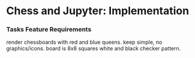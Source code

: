 # Chess and Jupyter: Implementation

### Tasks Feature Requirements
render chessboards with red and blue queens. keep simple, no graphics/icons.
board is 8x8 squares white and black checker pattern.

